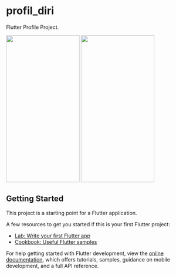 # profil_diri

Flutter Profile Project.
<div style="flex">
<img src="https://github.com/user-attachments/assets/4ddd9edf-d1c2-4e52-bf26-ae1f944663d7" data-canonical-src="https://github.com/user-attachments/assets/4ddd9edf-d1c2-4e52-bf26-ae1f944663d7" width="200" height="400"/>
<img src="https://github.com/user-attachments/assets/4ddd9edf-d1c2-4e52-bf26-ae1f944663d7" data-canonical-src="https://github.com/user-attachments/assets/4ddd9edf-d1c2-4e52-bf26-ae1f944663d7" width="200" height="400"/>
</div>

## Getting Started

This project is a starting point for a Flutter application.

A few resources to get you started if this is your first Flutter project:

- [Lab: Write your first Flutter app](https://docs.flutter.dev/get-started/codelab)
- [Cookbook: Useful Flutter samples](https://docs.flutter.dev/cookbook)

For help getting started with Flutter development, view the
[online documentation](https://docs.flutter.dev/), which offers tutorials,
samples, guidance on mobile development, and a full API reference.
